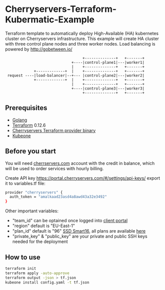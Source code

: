 # Cherryservers-Terraform-Kubermatic-Example

Terraform template to automatically deploy High-Available (HA) kubernetes cluster on Cherryservers infrastructure. 
This example will create HA cluster with three control plane nodes and three worker nodes.
Load balancing is powered by <http://gobetween.io/>

                                       +--------------+   +-------+
                                  +----|control-plane1|---|worker1|
                                  |    +--------------+   +-------+
                 +-------------+  |    +--------------+   +-------+
     request ----|load-balancer|--+--- |control-plane2|---|worker2|
                 +-------------+  |    +--------------+   +-------+
                                  |    +--------------+   +-------+
                                  +----|control-plane3|---|worker3|
                                       +--------------+   +-------+
                                                       

## Prerequisites

- [Golang](https://golang.org/dl/)
- [Terraform](https://www.terraform.io/downloads.html) 0.12.6
- [Cherryservers Terraform provider binary](http://downloads.cherryservers.com/other/terraform)
- [Kubeone](https://github.com/kubermatic/kubeone)

## Before you start

You will need [cherrservers.com](https://portal.cherryservers.com) account with the credit in balance, which will be used to order services with hourly billing.

Create API key <https://portal.cherryservers.com/#/settings/api-keys/>
export it to variables.tf file:

```sh
provider "cherryservers" {
  auth_token = "amalkaad23asd4a8awd43a32e3492"
}
```

Other important variables:

- "team_id" can be optained once logged into [client portal](https://portal.cherryservers.com/#/)
- "region" default is "EU-East-1"
- "plan_id" default is "96" [SSD Smart16](https://www.cherryservers.com/pricing/virtual-servers/ssd_smart16), all plans are available [here](https://api.cherryservers.com/v1/plans?currency=EUR) 
- "private_key" & "public_key" are your private and public SSH keys needed for the deployment

## How to use

```sh
terraform init
terraform apply -auto-approve
terraform output -json > tf.json
kubeone install config.yaml -t tf.json
```
